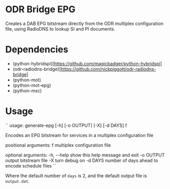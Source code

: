 ODR Bridge EPG
==============

Creates a DAB EPG bitstream directly from the ODR multiplex configuration file, using RadioDNS to lookup SI and PI documents.

# Dependencies

* (python-hybridspi)[https://github.com/magicbadger/python-hybridspi]
* (odr-radiodns-bridge)[https://github.com/nickpiggott/odr-radiodns-bridge]
* (python-mot)
* (python-mot-epg)
* (python-msc)

# Usage

``
usage: generate-epg [-h] [-o OUTPUT] [-X] [-d DAYS] f

Encodes an EPG bitstream for services in a multiplex configuration file

positional arguments:
  f           multiplex configuration file

optional arguments:
  -h, --help  show this help message and exit
  -o OUTPUT   output bitstream file
  -X          turn debug on
  -d DAYS     number of days ahead to encode schedule files
``

Where the default number of `days` is 2, and the default output file is `output.dat`.
